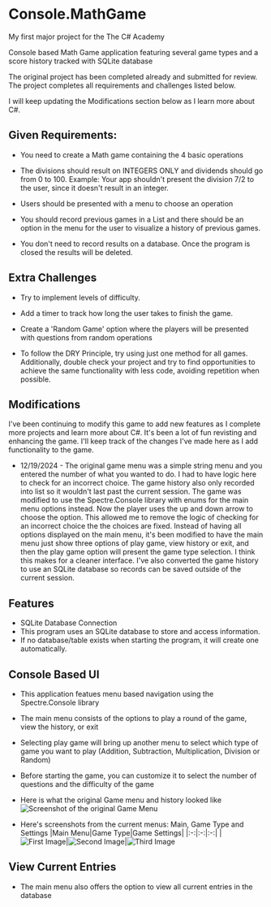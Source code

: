 # Console.MathGame
My first major project for the The C# Academy

Console based Math Game application featuring several game types and a score history tracked with SQLite database

The original project has been completed already and submitted for review. The project completes all requirements and challenges listed below. 

I will keep updating the Modifications section below as I learn more about C#.

## Given Requirements:

- You need to create a Math game containing the 4 basic operations

- The divisions should result on INTEGERS ONLY and dividends should go from 0 to 100. Example: Your app shouldn't present the division 7/2 to the user, since it doesn't result in an integer.

- Users should be presented with a menu to choose an operation

- You should record previous games in a List and there should be an option in the menu for the user to visualize a history of previous games.

- You don't need to record results on a database. Once the program is closed the results will be deleted.

## Extra Challenges

- Try to implement levels of difficulty.

- Add a timer to track how long the user takes to finish the game.

- Create a 'Random Game' option where the players will be presented with questions from random operations

- To follow the DRY Principle, try using just one method for all games. Additionally, double check your project and try to find opportunities to achieve the same functionality with less code, avoiding repetition when possible.

## Modifications

I've been continuing to modify this game to add new features as I complete more projects and learn more about C#. It's been a lot of fun revisting and enhancing the game. I'll keep track of the changes I've made here as I add functionality to the game.

- 12/19/2024 - The original game menu was a simple string menu and you entered the number of what you wanted to do.  I had to have logic here to check for an incorrect choice. The game history also only recorded into list so it wouldn't last past the current session.
  The game was modified to use the Spectre.Console library with enums for the main menu options instead. Now the player uses the up and down arrow to choose the option. This allowed me to remove the logic of checking for an incorrect choice the the choices are fixed.
  Instead of having all options displayed on the main menu, it's been modified to have the main menu just show three options of play game, view history or exit, and then the play game option will present the game type selection. I think this makes for a cleaner interface.
  I've also converted the game history to use an SQLite database so records can be saved outside of the current session.
  

## Features
- SQLite Database Connection
- This program uses an SQLite database to store and access information.
- If no database/table exists when starting the program, it will create one automatically.

## Console Based UI
- This application featues menu based navigation using the Spectre.Console library
- The main menu consists of the options to play a round of the game, view the history, or exit
- Selecting play game will bring up another menu to select which type of game you want to play (Addition, Subtraction, Multiplication, Division or Random)
- Before starting the game, you can customize it to select the number of questions and the difficulty of the game

- Here is what the original Game menu and history looked like
  ![Screenshot of the original Game Menu](https://rvnprojectstorage.blob.core.windows.net/images/Console.MathGame.Original/ConsoleMathGame_GameHistory_Original.png)

- Here's screenshots from the current menus: Main, Game Type and Settings
  |Main Menu|Game Type|Game Settings|
  |:-:|:-:|:-:|
  |![First Image](https://rvnprojectstorage.blob.core.windows.net/images/Console.MathGame/MainMenu.png?h=750&w=1260)|![Second Image](https://rvnprojectstorage.blob.core.windows.net/images/Console.MathGame/GameType.png?h=750&w=1260)|![Third Image](https://rvnprojectstorage.blob.core.windows.net/images/Console.MathGame/GameSettings.png?h=750&w=1260)

## View Current Entries
- The main menu also offers the option to view all current entries in the database

